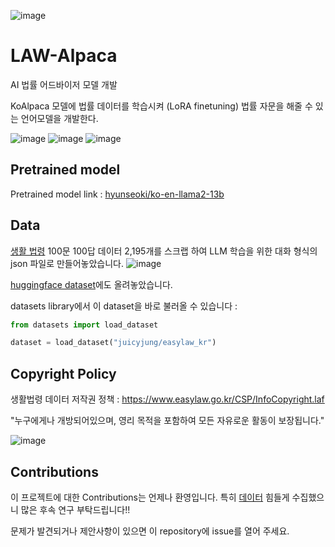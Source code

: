 ![image](https://github.com/juicyjung/LAW-Alpaca/assets/83687471/c1b4612c-7099-4cd7-8044-444f9f31c710)

# LAW-Alpaca

AI 법률 어드바이저 모델 개발

KoAlpaca 모델에 법률 데이터를 학습시켜 (LoRA finetuning) 법률 자문을 해줄 수 있는 언어모델을 개발한다.

![image](https://github.com/juicyjung/LAW-Alpaca/assets/83687471/8f6550d7-35a3-45af-98c8-1704c530368d)
![image](https://github.com/juicyjung/LAW-Alpaca/assets/83687471/3078da85-5eb0-4448-9d29-5f5baf1383bc)
![image](https://github.com/juicyjung/LAW-Alpaca/assets/83687471/9897cbdc-f995-459d-b6a7-8f8a4dcced85)



## Pretrained model
Pretrained model link : [hyunseoki/ko-en-llama2-13b](https://huggingface.co/hyunseoki/ko-en-llama2-13b)

## Data
[생활 법령](https://www.easylaw.go.kr/CSP/Main.laf) 100문 100답 데이터 2,195개를 스크랩 하여 LLM 학습을 위한 대화 형식의 json 파일로 만들어놓았습니다.
![image](https://github.com/juicyjung/LAW-Alpaca/assets/83687471/f9d81285-3a2f-445f-895e-f3f5c2ef9ee5)


[huggingface dataset](https://huggingface.co/datasets/juicyjung/easylaw_kr)에도 올려놓았습니다.

datasets library에서 이 dataset을 바로 불러올 수 있습니다 :

```python
from datasets import load_dataset

dataset = load_dataset("juicyjung/easylaw_kr")
```

## Copyright Policy

생활법령 데이터 저작권 정책 : https://www.easylaw.go.kr/CSP/InfoCopyright.laf

"누구에게나 개방되어있으며, 영리 목적을 포함하여 모든 자유로운 활동이 보장됩니다."

![image](https://github.com/juicyjung/LAW-Alpaca/assets/83687471/7704897e-4775-401c-a075-526b9c9fd211)


## Contributions

이 프로젝트에 대한 Contributions는 언제나 환영입니다. 특히 [데이터](https://github.com/juicyjung/LAW-Alpaca/blob/main/%EC%83%9D%ED%99%9C%EB%B2%95%EB%A0%B9.json) 힘들게 수집했으니 많은 후속 연구 부탁드립니다!!

문제가 발견되거나 제안사항이 있으면 이 repository에 issue를 열어 주세요.
